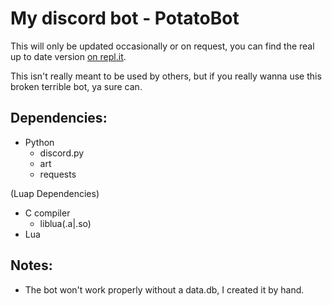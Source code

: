 # My discord bot - PotatoBot
This will only be updated occasionally or on request,
you can find the real up to date version [on repl.it](https://replit.com/@TaterChronicler/PotatoBot).

This isn't really meant to be used by others, but if you really wanna
use this broken terrible bot, ya sure can.

## Dependencies:
- Python
    - discord.py
    - art
    - requests

(Luap Dependencies)
- C compiler
    - liblua(.a|.so)
- Lua

## Notes:
- The bot won't work properly without a data.db, I created it by hand.
